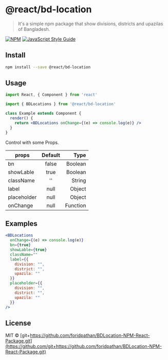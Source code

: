 # @react/bd-location

> It&#x27;s a simple npm package that show divisions, districts and upazilas of Bangladesh.

[![NPM](https://img.shields.io/npm/v/@react/bd-location.svg)](https://www.npmjs.com/package/@react/bd-location) [![JavaScript Style Guide](https://img.shields.io/badge/code_style-standard-brightgreen.svg)](https://standardjs.com)

## Install

```bash
npm install --save @react/bd-location
```

## Usage

```jsx
import React, { Component } from 'react'

import { BDLocations } from '@react/bd-location'

class Example extends Component {
  render() {
    return <BDLocations onChange={(e) => console.log(e)} />
  }
}
```
Control with some Props.

| props        | Default       | Type  |
| -------------|:-------------:|-------:|
| bn           | false         |Boolean |
| showLable    | true          |Boolean |
| className    | ''            |String  |
| label        | null          |Object  |
| placeholder  | null          |Object  |
| onChange     | null          |Function|

## Examples
```jsx
<BDLocations
  onChange={(e) => console.log(e)}
  bn={true}
  showLable={true}
  className=""
  label={{
    division: "",
    district: "",
    upazila: ""
  }}
  placeholder={{
    division: "",
    district: "",
    upazila: ""
  }}
/>
```

## License

MIT © [git+https://github.com/foridpathan/BDLocation-NPM-React-Package.git](https://github.com/git+https://github.com/foridpathan/BDLocation-NPM-React-Package.git)
